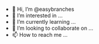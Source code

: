 - 👋 Hi, I’m @easybranches
- 👀 I’m interested in ...
- 🌱 I’m currently learning ...
- 💞️ I’m looking to collaborate on ...
- 📫 How to reach me ...

<!---
easybranches/easybranches is a ✨ special ✨ repository because its `README.md` (this file) appears on your GitHub profile.
You can click the Preview link to take a look at your changes.
--->
